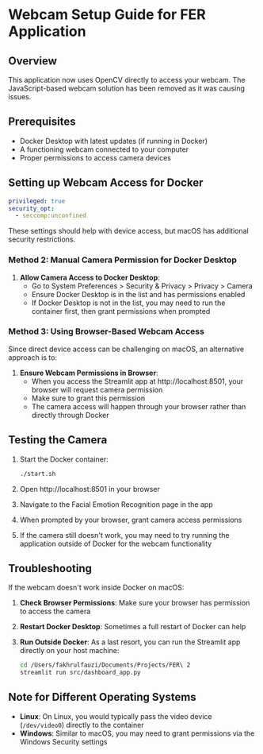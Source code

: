 # Webcam Setup Guide for FER Application

## Overview
This application now uses OpenCV directly to access your webcam. The JavaScript-based webcam solution has been removed as it was causing issues.

## Prerequisites
- Docker Desktop with latest updates (if running in Docker)
- A functioning webcam connected to your computer
- Proper permissions to access camera devices

## Setting up Webcam Access for Docker

```yaml
privileged: true
security_opt:
  - seccomp:unconfined
```

These settings should help with device access, but macOS has additional security restrictions.

### Method 2: Manual Camera Permission for Docker Desktop

1. **Allow Camera Access to Docker Desktop**:
   - Go to System Preferences > Security & Privacy > Privacy > Camera
   - Ensure Docker Desktop is in the list and has permissions enabled
   - If Docker Desktop is not in the list, you may need to run the container first, then grant permissions when prompted

### Method 3: Using Browser-Based Webcam Access

Since direct device access can be challenging on macOS, an alternative approach is to:

1. **Ensure Webcam Permissions in Browser**:
   - When you access the Streamlit app at http://localhost:8501, your browser will request camera permission
   - Make sure to grant this permission
   - The camera access will happen through your browser rather than directly through Docker

## Testing the Camera

1. Start the Docker container:
   ```bash
   ./start.sh
   ```

2. Open http://localhost:8501 in your browser

3. Navigate to the Facial Emotion Recognition page in the app

4. When prompted by your browser, grant camera access permissions

5. If the camera still doesn't work, you may need to try running the application outside of Docker for the webcam functionality

## Troubleshooting

If the webcam doesn't work inside Docker on macOS:

1. **Check Browser Permissions**: Make sure your browser has permission to access the camera

2. **Restart Docker Desktop**: Sometimes a full restart of Docker can help

3. **Run Outside Docker**: As a last resort, you can run the Streamlit app directly on your host machine:
   ```bash
   cd /Users/fakhrulfauzi/Documents/Projects/FER\ 2
   streamlit run src/dashboard_app.py
   ```

## Note for Different Operating Systems

- **Linux**: On Linux, you would typically pass the video device (`/dev/video0`) directly to the container
- **Windows**: Similar to macOS, you may need to grant permissions via the Windows Security settings
